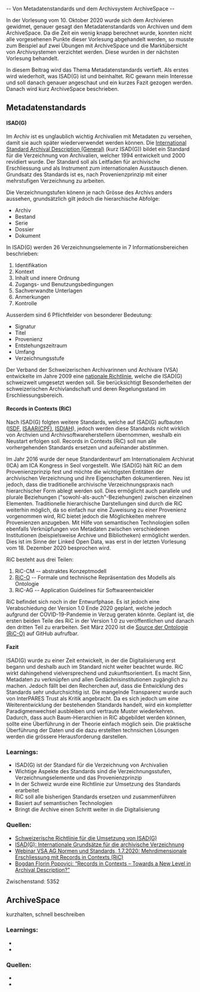 -- Von Metadatenstandards und dem Archivsystem ArchiveSpace --

In der Vorlesung vom 10. Oktober 2020 wurde sich dem Archivieren gewidmet, genauer gesagt den Metadatenstandards von Archiven und dem ArchiveSpace. Da die Zeit ein wenig knapp berechnet wurde, konnten nicht alle vorgesehenen Punkte dieser Vorlesung abgehandelt werden, so musste zum Beispiel auf zwei Übungen mit ArchiveSpace und die Marktübersicht von Archivsystemen verzichtet werden. Diese wurden in der nächsten Vorlesung behandelt.

In diesem Beitrag wird das Thema Metadatenstandards vertieft. Als erstes wird wiederholt, was ISAD(G) ist und beinhaltet. RiC gewann mein Interesse und soll danach genauer angeschaut und ein kurzes Fazit gezogen werden. Danach wird kurz  ArchiveSpace beschrieben.

## Metadatenstandards

#### ISAD(G)

Im Archiv ist es unglaublich wichtig Archivalien mit Metadaten zu versehen, damit sie auch später wiederverwendet werden können. Die [International Standard Archival Description (General)](https://www.ica.org/en/isadg-general-international-standard-archival-description-second-edition) (kurz ISAD(G)) bildet ein Standard für die Verzeichnung von Archivalien, welcher 1994 entwickelt und 2000 revidiert wurde. Der Standard soll als Leitfaden für archivische Erschliessung und als Instrument zum internationalen Ausstausch dienen. Grundsatz des Standards ist es, nach Provenienzprinzip mit einer mehrstufigen Verzeichnung zu arbeiten.

Die Verzeichnungstufen könenn je nach Grösse des Archivs anders aussehen, grundsätzlich gilt jedoch die hierarchische Abfolge:
- Archiv
- Bestand
- Serie
- Dossier
- Dokument

In ISAD(G) werden 26 Verzeichnungselemente in 7 Informationsbereichen beschrieben:
1. Identifikation
2. Kontext
3. Inhalt und innere Ordnung
4. Zugangs- und Benutzungsbedingungen
5. Sachverwandte Unterlagen
6. Anmerkungen
7. Kontrolle

Ausserdem sind 6 Pflichtfelder von besonderer Bedeutung:
* Signatur
* Titel
* Provenienz
* Entstehungszeitraum
* Umfang
* Verzeichnungsstufe

Der Verband der Schweizerischen Archivarinnen und Archivare (VSA) entwickelte im Jahre 2009 eine [nationale Richtlinie](https://vsa-aas.ch/wp-content/uploads/2015/06/Richtlinien_ISAD_G_VSA_d.pdf), welche die ISAD(G) schweizweit umgesetzt werden soll. Sie berücksichtigt Besonderheiten der schweizerischen Archivlandschaft und deren Regelungsstand im Erschliessungsbereich.

#### Records in Contexts (RiC)
Nach ISAD(G) folgten weitere Standards, welche auf ISAD(G) aufbauten ([ISDF](https://www.ica.org/en/isdf-international-standard-describing-functions), [ISAAR(CPF)](https://www.ica.org/en/isaar-cpf-international-standard-archival-authority-record-corporate-bodies-persons-and-families-2nd), [ISDIAH](https://www.ica.org/en/isdiah-international-standard-describing-institutions-archival-holdings)), jedoch werden diese Standards nicht wirklich von Archvien und Archivsoftwareherstellern übernommen, weshalb ein Neustart erfolgen soll. Records in Contexts (RiC) soll nun alle vorhergehenden Standards ersetzen und aufeinander abstimmen.

Im Jahr 2016 wurde der neue Standardentwurf am Internationalem Archivrat (ICA) am ICA Kongress in Seol vorgestellt. Wie ISAD(G) hält RiC an dem Provenienzprinzip fest und möchte die wichtigsten Entitäten der archivischen Verzeichnung und ihre Eigenschaften dokumentieren. Neu ist jedoch, dass die traditionelle archivische Verzeichnungspraxis nach hierarchischer Form ablegt werden soll. Dies ermöglicht auch parallele und plurale Beziehungen ("sowohl-als-auch"-Beziehungen) zwischen einzelnen Elementen. Traditionelle hierarchische Darstellungen sind durch die RiC weiterhin möglich, da so einfach nur eine Zuweisung zu einer Provenienz vorgenommen wird, RiC bietet jedoch die Möglichkeiten mehrere Provenienzen anzugeben. Mit Hilfe von semantischen Technologien sollen ebenfalls Verknüpfungen von Metadaten zwischen verschiedenen Institutionen (beispielsweise Archive und Bibliotheken) ermöglicht werden. Dies ist im Sinne der Linked Open Data, was erst in der letzten Vorlesung vom 18. Dezember 2020 besprochen wird.

RiC besteht aus drei Teilen:
1. RiC-CM -- abstraktes Konzeptmodell
2. [RiC-O](https://ica-egad.github.io/RiC-O/) -- Formale und technische Repräsentation des Modells als Ontologie
3. RiC-AG -- Application Guidelines für Softwareentwickler

RiC befindet sich noch in der Entwurfphase. Es ist jedoch eine Verabschiedung der Version 1.0 Ende 2020 geplant, welche jedoch aufgrund der COVID-19-Pandemie in Verzug geraten könnte. Geplant ist, die ersten beiden Teile des RiC in der Version 1.0 zu veröffentlichen und danach den dritten Teil zu erarbeiten. Seit März 2020 ist die [Source der Ontologie (RiC-O)](https://github.com/ICA-EGAD/RiC-O) auf GitHub aufrufbar.

#### Fazit
ISAD(G) wurde zu einer Zeit entwickelt, in der die Digitalisierung erst begann und deshalb auch im Standard nicht weiter beachtet wurde. RiC wirkt dahingehend vielversprechend und zukunftsorientiert. Es macht Sinn, Metadaten zu verknüpfen und allen Gedächnisinstitutionen zugänglich zu machen. Jedoch fällt bei den Recherchen auf, dass die Entwicklung des Standards sehr undurchsichtig ist. Die mangelnde Transparenz wurde auch von InterPARES Trust als Kritik angebracht. Da es sich jedoch um eine Weiterentwicklung der bestehenden Standards handelt, wird ein kompletter Paradigmenwechsel ausbleiben und vertraute Muster wiederkehren. Dadurch, dass auch Baum-Hierarchien in RiC abgebildet werden können, sollte eine Überführung in der Theorie einfach möglich sein. Die praktische Überführung der Daten und die dazu erstellten technsichen Lösungen werden die grössere Herausforderung darstellen.

### Learnings:
- ISAD(G) ist der Standard für die Verzeichnung von Archivalien
- Wichtige Aspekte des Standards sind die Verzeichnungsstufen, Verzeichnungselemente und das Provenienzprinzip
- In der Schweiz wurde eine Richtlinie zur Umsetzung des Standards erarbeitet
- RiC soll alle bisherigen Standards ersetzen und zusammenführen
- Basiert auf semantischen Technologien
- Bringt die Archive einen Schritt weiter in die Digitalisierung

### Quellen:
- [Schweizerische Richtlinie für die Umsetzung von ISAD(G)](https://vsa-aas.ch/wp-content/uploads/2015/06/Richtlinien_ISAD_G_VSA_d.pdf)
- [ISAD(G): Internationale Grundsätze für die archivische Verzeichnung](https://www.ica.org/sites/default/files/CBPS_2000_Guidelines_ISAD%28G%29_Second-edition_DE.pdf)
- [Webinar VSA AG Normen und Standards, 1.7.2020: Mehrdimensionale Erschliessung mit Records in Contexts (RiC)](https://wiki.docuteam.ch/lib/exe/fetch.php?media=docuteam:praes_vsa-ric_20200701_wildi.pdf)
- [Bogdan Florin Popovici: “Records in Contexts – Towards a New Level in Archival Description?”](http://www.pokarh-mb.si/uploaded/datoteke/Radenci/radenci_2016/013-031_popovici_2016.pdf)

Zwischenstand: 5352

## ArchiveSpace
kurzhalten, schnell beschreiben


### Learnings:
-
-

### Quellen:
-
-
